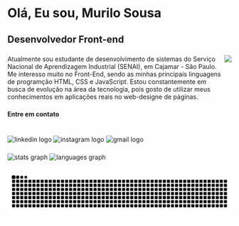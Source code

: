 <h1 align="left">Olá, Eu sou, Murilo Sousa</h1>

###

<h2 align="left">Desenvolvedor Front-end</h2>

###

<img align="right" height="163" src="https://media.tenor.com/_dwP5Ybo8xoAAAAM/mf-doom.gif"  />

###

<p align="left">Atualmente sou estudante de desenvolvimento de sistemas do Serviço Nacional de Aprendizagem Industrial (SENAI), em Cajamar - São Paulo.  Me interesso muito no Front-End, sendo as minhas principais linguagens de programção HTML, CSS e JavaScript. Estou constantemente em busca de evolução na área da tecnologia, pois gosto de utilizar meus conhecimentos em aplicações reais no web-designe de páginas.</p>

###

<h4 align="left">Entre em contato</h4>

###

<br clear="both">

<div align="left">
  <img src="https://raw.githubusercontent.com/maurodesouza/profile-readme-generator/master/src/assets/icons/social/linkedin/default.svg" width="35" height="25" alt="linkedin logo"  />
  <img src="https://raw.githubusercontent.com/maurodesouza/profile-readme-generator/master/src/assets/icons/social/instagram/default.svg" width="35" height="25" alt="instagram logo"  />
  <img src="https://raw.githubusercontent.com/maurodesouza/profile-readme-generator/master/src/assets/icons/social/gmail/default.svg" width="35" height="25" alt="gmail logo"  />
</div>

###

<div align="left">
  <img src="https://github-readme-stats.vercel.app/api?username=Murilo-Sousa&hide_title=false&hide_rank=false&show_icons=true&include_all_commits=true&count_private=true&disable_animations=false&theme=github_dark&locale=pt-br&hide_border=false&order=1" height="150" alt="stats graph"  />
  <img src="https://github-readme-stats.vercel.app/api/top-langs?username=Murilo-Sousa&locale=pt-br&hide_title=false&layout=compact&card_width=320&langs_count=5&theme=github_dark&hide_border=false&order=2" height="112" alt="languages graph"  />
</div>

###

<img src="https://raw.githubusercontent.com/Murilo-Sousa/Murilo-Sousa/output/snake.svg" alt="Snake animation" />

###
